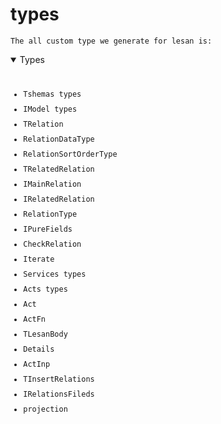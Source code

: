 # types

`The all custom type we generate for lesan is:`

<details open>
  <summary>
    Types
  </summary>
<pre>
<code>
<ul style="display:flex; flex-direction:column; gap:10px">
<li><a href="../types/schema/Tschemas.md" target="_blank" style="text-decoration: none;       cursor:pointer">Tshemas types</a></li>
<li><a href="../types/schema/IModel.md" target="_blank" style="text-decoration: none;       cursor:pointer">IModel types</a></li>
<li><a href="../types/schema/model/TRelation.md" target="_blank" style="text-decoration: none;       cursor:pointer">TRelation</a></li>
<li><a href="../types/schema/model/TRelation/RelationDataType.md" target="_blank" style="text-decoration: none; cursor:pointer">RelationDataType</a></li>
<li><a href="../types/schema/model/TRelation/RelationSortOrderType.md" target="_blank" style="text-decoration: none;cursor:pointer">RelationSortOrderType</a></li>
<li><a href="../types/schema/model/TRelation/TRelatedRelation.md" target="_blank" style="text-decoration: none; cursor:pointer">TRelatedRelation</a></li>
<li><a href="../types/schema/model/IMainRelation.md" target="_blank" style="text-decoration: none;       cursor:pointer">IMainRelation</a></li>
<li><a href="../types/schema/model/IRelatedRelation.md" target="_blank" style="text-decoration: none;       cursor:pointer">IRelatedRelation</a></li>
<li><a href="../types/schema/RelationType.md" target="_blank" style="text-decoration: none;       cursor:pointer">RelationType</a></li>
<li><a href="../types/schema/IPureFields.md" target="_blank" style="text-decoration: none;       cursor:pointer">IPureFields</a></li>
<li><a href="../types/schema/CheckRelation.md" target="_blank" style="text-decoration: none;       cursor:pointer">CheckRelation</a></li>
<li><a href="../types/schema/Iterate.md" target="_blank" style="text-decoration: none;       cursor:pointer">Iterate</a></li>
<li><a href="../types/Services/Acts.md" target="_blank" style="text-decoration: none;       cursor:pointer">Services types</a></li>
<li><a href="../types/Services/Acts.md" target="_blank" style="text-decoration: none;       cursor:pointer">Acts types</a></li>
<li><a href="../types/Services/Acts/Act.md" target="_blank" style="text-decoration: none;       cursor:pointer">Act</a></li>
<li><a href="../types/Services/Acts/Act/ActFn.md" target="_blank" style="text-decoration: none;       cursor:pointer">ActFn</a></li>
<li><a href="../types/Services/Acts/Act/ActFn/TLesanBody.md" target="_blank" style="text-decoration: none; cursor:pointer">TLesanBody</a></li>
<li><a href="../types/Services/Acts/Act/ActFn/TLesanBody/Details.md" target="_blank" style="text-decoration: none;cursor:pointer">Details</a></li>
<li><a href="../types/Services/ActInp.md" target="_blank" style="text-decoration: none;       cursor:pointer">ActInp</a></li>
<li><a href="../types/TInsertRelations.md" target="_blank" style="text-decoration: none;       cursor:pointer">TInsertRelations</a></li>
<li><a href="../types/TInsertRelations/IRelationsFileds.md" target="_blank" style="text-decoration: none;       cursor:pointer">IRelationsFileds</a></li>
<li><a href="../types/aggregation/projection/projection.md" target="_blank" style="text-decoration: none;       cursor:pointer">projection</a></li>
</ul>
</code>
</pre>
</details>
